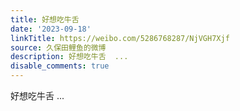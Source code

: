 ```yaml
---
title: 好想吃牛舌
date: '2023-09-18'
linkTitle: https://weibo.com/5286768287/NjVGH7Xjf
source: 久保田鲤鱼的微博
description: 好想吃牛舌  ...
disable_comments: true
---
```

好想吃牛舌  ...